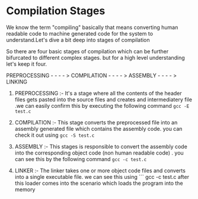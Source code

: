 # Compilation Stages

We know the term "compiling" basically that means converting human readable code
to machine generated code for the system to understand.Let's dive a bit deep 
into stages of compilation

So there are four basic stages of compilation which can be further bifurcated
to different complex stages. but for a high level understanding let's keep it
four.

PREPROCESSING - - - - > COMPILATION - - - - > ASSEMBLY - - - - > LINKING


1) PREPROCESSING :- It's a stage where all the contents of the header files gets
                    pasted into the source files and creates and intermediatery
                    file .we can easily confirm this by executing the following
                    command ``` gcc -E test.c ```

2) COMPILATION   :- This stage converts the preprocessed file into an assembly
                    generated file which contains the assembly code. you can 
                    check it out using ``` gcc -S test.c ```

3) ASSEMBLY     :- This stages is responsible to convert the assembly code into
                   the corresponding object code (non human readable code) . you can see
                   this by the following command ``` gcc -c test.c ```

4) LINKER       :- The linker takes one or more object code files and converts into 
                   a single executable file. we can see this using ``` gcc -c test.c
                   after this loader comes into the scenario which loads the program
                   into the memory




